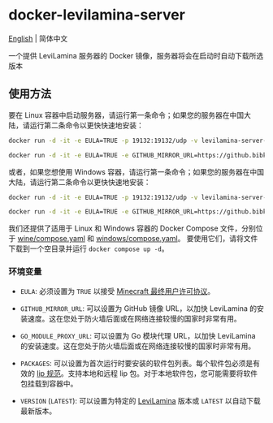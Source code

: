 # docker-levilamina-server

[English](README.md) | 简体中文

一个提供 LeviLamina 服务器的 Docker 镜像，服务器将会在启动时自动下载所选版本

## 使用方法

要在 Linux 容器中启动服务器，请运行第一条命令；如果您的服务器在中国大陆，请运行第二条命令以更快快速地安装：

```sh
docker run -d -it -e EULA=TRUE -p 19132:19132/udp -v levilamina-server-data:/data ghcr.io/liteldev/levilamina-server:latest-wine
```
```sh
docker run -d -it -e EULA=TRUE -e GITHUB_MIRROR_URL=https://github.bibk.top -e GO_MODULE_PROXY_URL=https://goproxy.cn -p 19132:19132/udp -v levilamina-server-data:/data ghcr.nju.edu.cn/liteldev/levilamina-server:latest-wine
```

或者，如果您想使用 Windows 容器，请运行第一条命令；如果您的服务器在中国大陆，请运行第二条命令以更快快速地安装：

```sh
docker run -d -it -e EULA=TRUE -p 19132:19132/udp -v levilamina-server-data:C:\data ghcr.io/liteldev/levilamina-server:latest-windows
```
```sh
docker run -d -it -e EULA=TRUE -e GITHUB_MIRROR_URL=https://github.bibk.top -e GO_MODULE_PROXY_URL=https://goproxy.cn -p 19132:19132/udp -v levilamina-server-data:C:\data ghcr.nju.edu.cn/liteldev/levilamina-server:latest-windows
```

我们还提供了适用于 Linux 和 Windows 容器的 Docker Compose 文件，分别位于 [wine/compose.yaml](wine/compose.yaml) 和 [windows/compose.yaml](windows/compose.yaml)。
要使用它们，请将文件下载到一个空目录并运行 `docker compose up -d`。

### 环境变量

- `EULA`: 必须设置为 `TRUE` 以接受 [Minecraft 最终用户许可协议](https://minecraft.net/terms)。

- `GITHUB_MIRROR_URL`: 可以设置为 GitHub 镜像 URL，以加快 LeviLamina 的安装速度。这在您处于防火墙后面或在网络连接较慢的国家时非常有用。

- `GO_MODULE_PROXY_URL`: 可以设置为 Go 模块代理 URL，以加快 LeviLamina 的安装速度。这在您处于防火墙后面或在网络连接较慢的国家时非常有用。

- `PACKAGES`: 可以设置为首次运行时要安装的软件包列表。每个软件包必须是有效的 [lip 规范](https://docs.lippkg.com/commands/lip_install.html)。支持本地和远程 lip 包。对于本地软件包，您可能需要将软件包挂载到容器中。

- `VERSION` (`LATEST`): 可以设置为特定的 [LeviLamina](https://github.com/LiteLDev/LeviLamina/tags) 版本或 `LATEST` 以自动下载最新版本。
